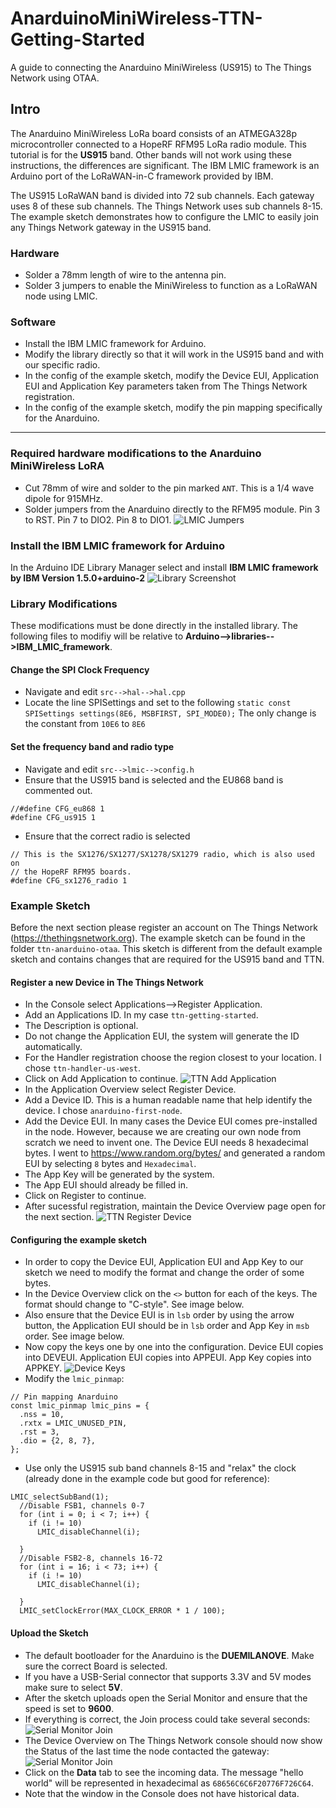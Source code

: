 # AnarduinoMiniWireless-TTN-Getting-Started
A guide to connecting the Anarduino MiniWireless (US915) to The Things Network using OTAA.

## Intro
The Anarduino MiniWireless LoRa board consists of an ATMEGA328p microcontroller connected to a HopeRF RFM95 LoRa radio module. This tutorial is for the **US915** band. Other bands will not work using these instructions, the differences are significant.
The IBM LMIC framework is an Arduino port of the LoRaWAN-in-C framework provided by IBM.

The US915 LoRaWAN band is divided into 72 sub channels. Each gateway uses 8 of these sub channels. 
The Things Network uses sub channels 8-15. The example sketch demonstrates how to configure the LMIC to easily join any Things Network gateway in the US915 band. 

### Hardware
* Solder a 78mm length of wire to the antenna pin.
* Solder 3 jumpers to enable the MiniWireless to function as a LoRaWAN node using LMIC.
### Software
* Install the IBM LMIC framework for Arduino.
* Modify the library directly so that it will work in the US915 band and with our specific radio.
* In the config of the example sketch, modify the Device EUI, Application EUI and Application Key parameters taken from The Things Network registration.
* In the config of the example sketch, modify the pin mapping specifically for the Anarduino.
---
### Required hardware modifications to the Anarduino MiniWireless LoRA
* Cut 78mm of wire and solder to the pin marked `ANT`. This is a 1/4 wave dipole for 915MHz.
* Solder jumpers from the Anarduino directly to the RFM95 module. Pin 3 to RST. Pin 7 to DIO2. Pin 8 to DIO1.
![LMIC Jumpers](https://github.com/bborncr/AnarduinoMiniWireless-TTN-Getting-Started/blob/master/images/rfm95w.png)
### Install the IBM LMIC framework for Arduino
In the Arduino IDE Library Manager select and install **IBM LMIC framework by IBM Version 1.5.0+arduino-2**
![Library Screenshot](https://github.com/bborncr/AnarduinoMiniWireless-TTN-Getting-Started/blob/master/images/lmic-library.PNG)
### Library Modifications
These modifications must be done directly in the installed library.
The following files to modifiy will be relative to **Arduino-->libraries-->IBM_LMIC_framework**.
#### Change the SPI Clock Frequency
* Navigate and edit `src-->hal-->hal.cpp`
* Locate the line SPISettings and set to the following `static const SPISettings settings(8E6, MSBFIRST, SPI_MODE0);`
The only change is the constant from `10E6` to `8E6`
#### Set the frequency band and radio type
* Navigate and edit `src-->lmic-->config.h`
* Ensure that the US915 band is selected and the EU868 band is commented out.
```
//#define CFG_eu868 1
#define CFG_us915 1
```
* Ensure that the correct radio is selected 
```
// This is the SX1276/SX1277/SX1278/SX1279 radio, which is also used on
// the HopeRF RFM95 boards.
#define CFG_sx1276_radio 1
```
### Example Sketch
Before the next section please register an account on The Things Network (https://thethingsnetwork.org).
The example sketch can be found in the folder `ttn-anarduino-otaa`. This sketch is different from the default example sketch and contains changes that are required for the US915 band and TTN.
#### Register a new Device in The Things Network
* In the Console select Applications-->Register Application.
* Add an Applications ID. In my case `ttn-getting-started`.
* The Description is optional.
* Do not change the Application EUI, the system will generate the ID automatically.
* For the Handler registration choose the region closest to your location. I chose `ttn-handler-us-west`.
* Click on Add Application to continue.
![TTN Add Application](https://github.com/bborncr/AnarduinoMiniWireless-TTN-Getting-Started/blob/master/images/addapplication.PNG)
* In the Application Overview select Register Device.
* Add a Device ID. This is a human readable name that help identify the device. I chose `anarduino-first-node`.
* Add the Device EUI. In many cases the Device EUI comes pre-installed in the node. However, because we are creating our own node from scratch we need to invent one. The Device EUI needs 8 hexadecimal bytes. I went to https://www.random.org/bytes/ and generated a random EUI by selecting `8` bytes and `Hexadecimal`.
* The App Key will be generated by the system.
* The App EUI should already be filled in.
* Click on Register to continue.
* After sucessful registration, maintain the Device Overview page open for the next section.
![TTN Register Device](https://github.com/bborncr/AnarduinoMiniWireless-TTN-Getting-Started/blob/master/images/registerdevice.PNG)
#### Configuring the example sketch
* In order to copy the Device EUI, Application EUI and App Key to our sketch we need to modify the format and change the order of some bytes.
* In the Device Overview click on the `<>` button for each of the keys. The format should change to "C-style". See image below.
* Also ensure that the Device EUI is in `lsb` order by using the arrow button, the Application EUI should be in `lsb` order and App Key in `msb` order. See image below.
* Now copy the keys one by one into the configuration. Device EUI copies into DEVEUI. Application EUI copies into APPEUI. App Key copies into APPKEY.
![Device Keys](https://github.com/bborncr/AnarduinoMiniWireless-TTN-Getting-Started/blob/master/images/keys.PNG)
* Modify the `lmic_pinmap`:
```
// Pin mapping Anarduino
const lmic_pinmap lmic_pins = {
  .nss = 10,
  .rxtx = LMIC_UNUSED_PIN,
  .rst = 3,
  .dio = {2, 8, 7},
};
```
* Use only the US915 sub band channels 8-15 and "relax" the clock (already done in the example code but good for reference):
```
LMIC_selectSubBand(1);
  //Disable FSB1, channels 0-7
  for (int i = 0; i < 7; i++) {
    if (i != 10)
      LMIC_disableChannel(i);

  }
  //Disable FSB2-8, channels 16-72
  for (int i = 16; i < 73; i++) {
    if (i != 10)
      LMIC_disableChannel(i);

  }
  LMIC_setClockError(MAX_CLOCK_ERROR * 1 / 100);
```
#### Upload the Sketch
* The default bootloader for the Anarduino is the **DUEMILANOVE**. Make sure the correct Board is selected.
* If you have a USB-Serial connector that supports 3.3V and 5V modes make sure to select **5V**.
* After the sketch uploads open the Serial Monitor and ensure that the speed is set to **9600**.
* If everything is correct, the Join process could take several seconds:
![Serial Monitor Join](https://github.com/bborncr/AnarduinoMiniWireless-TTN-Getting-Started/blob/master/images/serial.PNG)
* The Device Overview on The Things Network console should now show the Status of the last time the node contacted the gateway:
![Serial Monitor Join](https://github.com/bborncr/AnarduinoMiniWireless-TTN-Getting-Started/blob/master/images/joined.PNG)
* Click on the **Data** tab to see the incoming data. The message "hello world" will be represented in hexadecimal as `68656C6C6F20776F726C64`.
* Note that the window in the Console does not have historical data.